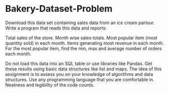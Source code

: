 # Bakery-Dataset-Problem

Download this data set containing sales data from an ice cream parlour. Write a program that reads this data and reports:

Total sales of the store.
Month wise sales totals.
Most popular item (most quantity sold) in each month.
Items generating most revenue in each month.
For the most popular item, find the min, max and average number of orders each month.

Do not load this data into an SQL table or use libraries like Pandas. Get these results using basic data structures like list and maps. 
The idea of this assignment is to assess you on your knowledge of algorithms and data structures. 
Use any programming language that you are comfortable in. Neatness and legibility of the code counts.
